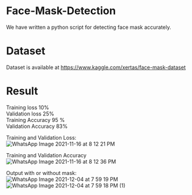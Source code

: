 # Face-Mask-Detection
We have written a python script for detecting face mask accurately. 

# Dataset
Dataset is available at https://www.kaggle.com/xertas/face-mask-dataset

# Result
Training loss 10% <br />
Validation loss 25% <br />
Training Accuracy 95 % <br />
Validation Accuracy 83% <br />

Training and Validation Loss: <br />
![WhatsApp Image 2021-11-16 at 8 12 21 PM](https://user-images.githubusercontent.com/56509384/144718284-ce8c76d2-428f-4ff1-993d-d02116b21a68.jpeg)

Training and Validation Accuracy <br/>
![WhatsApp Image 2021-11-16 at 8 12 36 PM](https://user-images.githubusercontent.com/56509384/144718336-1df92fc6-bb45-445a-9744-611a9f10b961.jpeg)

Output with or without mask: <br/>
![WhatsApp Image 2021-12-04 at 7 59 19 PM](https://user-images.githubusercontent.com/56509384/144718379-773f3d05-4a84-4591-adc4-ff045857d6e3.jpeg)
![WhatsApp Image 2021-12-04 at 7 59 18 PM (1)](https://user-images.githubusercontent.com/56509384/144718401-428105d7-f1b4-4cad-9935-c636d00fd418.jpeg)

